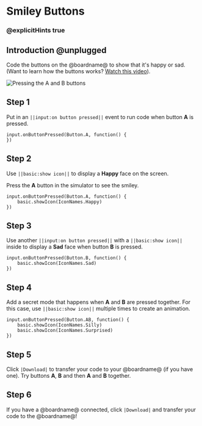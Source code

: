 # Smiley Buttons

### @explicitHints true

## Introduction @unplugged

Code the buttons on the @boardname@ to show that it's happy or sad.
(Want to learn how the buttons works? [Watch this video](https://youtu.be/t_Qujjd_38o)).

![Pressing the A and B buttons](/static/mb/projects/smiley-buttons/sim.gif)

## Step 1

Put in an ``||input:on button pressed||`` event to run code when button **A** is pressed.

```spy
input.onButtonPressed(Button.A, function() { 
})
```

## Step 2

Use ``||basic:show icon||`` to display a **Happy** face on the screen.

Press the **A** button in the simulator to see the smiley.

```spy
input.onButtonPressed(Button.A, function() { 
    basic.showIcon(IconNames.Happy)
})
```

## Step 3

Use another ``||input:on button pressed||`` with a ``||basic:show icon||`` inside to display a **Sad** face when button **B** is pressed.

```spy
input.onButtonPressed(Button.B, function() { 
    basic.showIcon(IconNames.Sad)
})
```

## Step 4

Add a secret mode that happens when **A** and **B** are pressed together. For this case, use ``||basic:show icon||`` multiple times to create an animation.

```spy
input.onButtonPressed(Button.AB, function() {
    basic.showIcon(IconNames.Silly)
    basic.showIcon(IconNames.Surprised)
})
```

## Step 5

Click ``|Download|`` to transfer your code to your @boardname@ (if you have one). Try buttons **A**, **B** and then **A** and **B** together.

## Step 6

If you have a @boardname@ connected, click ``|Download|`` and transfer your code to the @boardname@!
